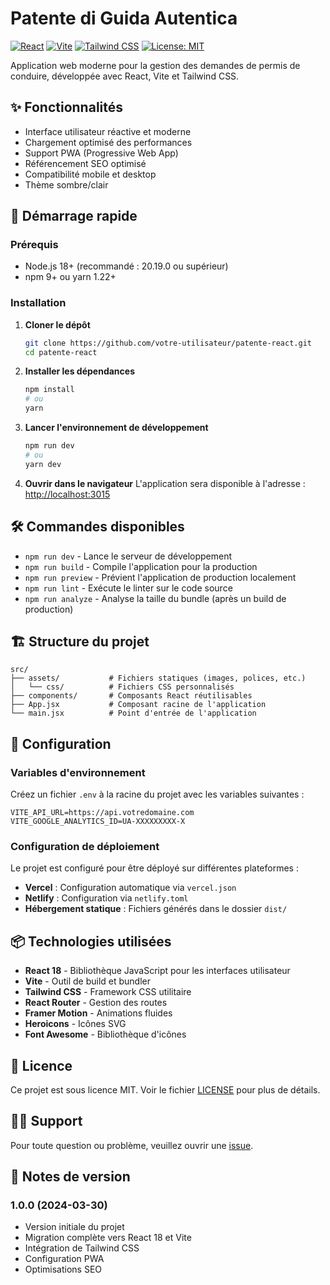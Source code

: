 # Patente di Guida Autentica

[![React](https://img.shields.io/badge/React-18.2.0-61DAFB?logo=react&logoColor=white)](https://reactjs.org/)
[![Vite](https://img.shields.io/badge/Vite-7.0.6-646CFF?logo=vite&logoColor=white)](https://vitejs.dev/)
[![Tailwind CSS](https://img.shields.io/badge/Tailwind_CSS-3.4.1-38B2AC?logo=tailwind-css&logoColor=white)](https://tailwindcss.com/)
[![License: MIT](https://img.shields.io/badge/License-MIT-yellow.svg)](https://opensource.org/licenses/MIT)

Application web moderne pour la gestion des demandes de permis de conduire, développée avec React, Vite et Tailwind CSS.

## ✨ Fonctionnalités

- Interface utilisateur réactive et moderne
- Chargement optimisé des performances
- Support PWA (Progressive Web App)
- Référencement SEO optimisé
- Compatibilité mobile et desktop
- Thème sombre/clair

## 🚀 Démarrage rapide

### Prérequis

- Node.js 18+ (recommandé : 20.19.0 ou supérieur)
- npm 9+ ou yarn 1.22+

### Installation

1. **Cloner le dépôt**
   ```bash
   git clone https://github.com/votre-utilisateur/patente-react.git
   cd patente-react
   ```

2. **Installer les dépendances**
   ```bash
   npm install
   # ou
   yarn
   ```

3. **Lancer l'environnement de développement**
   ```bash
   npm run dev
   # ou
   yarn dev
   ```

4. **Ouvrir dans le navigateur**
   L'application sera disponible à l'adresse : [http://localhost:3015](http://localhost:3015)

## 🛠 Commandes disponibles

- `npm run dev` - Lance le serveur de développement
- `npm run build` - Compile l'application pour la production
- `npm run preview` - Prévient l'application de production localement
- `npm run lint` - Exécute le linter sur le code source
- `npm run analyze` - Analyse la taille du bundle (après un build de production)

## 🏗 Structure du projet

```
src/
├── assets/           # Fichiers statiques (images, polices, etc.)
│   └── css/          # Fichiers CSS personnalisés
├── components/       # Composants React réutilisables
├── App.jsx           # Composant racine de l'application
└── main.jsx          # Point d'entrée de l'application
```

## 🔧 Configuration

### Variables d'environnement

Créez un fichier `.env` à la racine du projet avec les variables suivantes :

```env
VITE_API_URL=https://api.votredomaine.com
VITE_GOOGLE_ANALYTICS_ID=UA-XXXXXXXXX-X
```

### Configuration de déploiement

Le projet est configuré pour être déployé sur différentes plateformes :

- **Vercel** : Configuration automatique via `vercel.json`
- **Netlify** : Configuration via `netlify.toml`
- **Hébergement statique** : Fichiers générés dans le dossier `dist/`

## 📦 Technologies utilisées

- **React 18** - Bibliothèque JavaScript pour les interfaces utilisateur
- **Vite** - Outil de build et bundler
- **Tailwind CSS** - Framework CSS utilitaire
- **React Router** - Gestion des routes
- **Framer Motion** - Animations fluides
- **Heroicons** - Icônes SVG
- **Font Awesome** - Bibliothèque d'icônes

## 📄 Licence

Ce projet est sous licence MIT. Voir le fichier [LICENSE](LICENSE) pour plus de détails.

## 🙋‍♂️ Support

Pour toute question ou problème, veuillez ouvrir une [issue](https://github.com/votre-utilisateur/patente-react/issues).

## 📝 Notes de version

### 1.0.0 (2024-03-30)
- Version initiale du projet
- Migration complète vers React 18 et Vite
- Intégration de Tailwind CSS
- Configuration PWA
- Optimisations SEO
